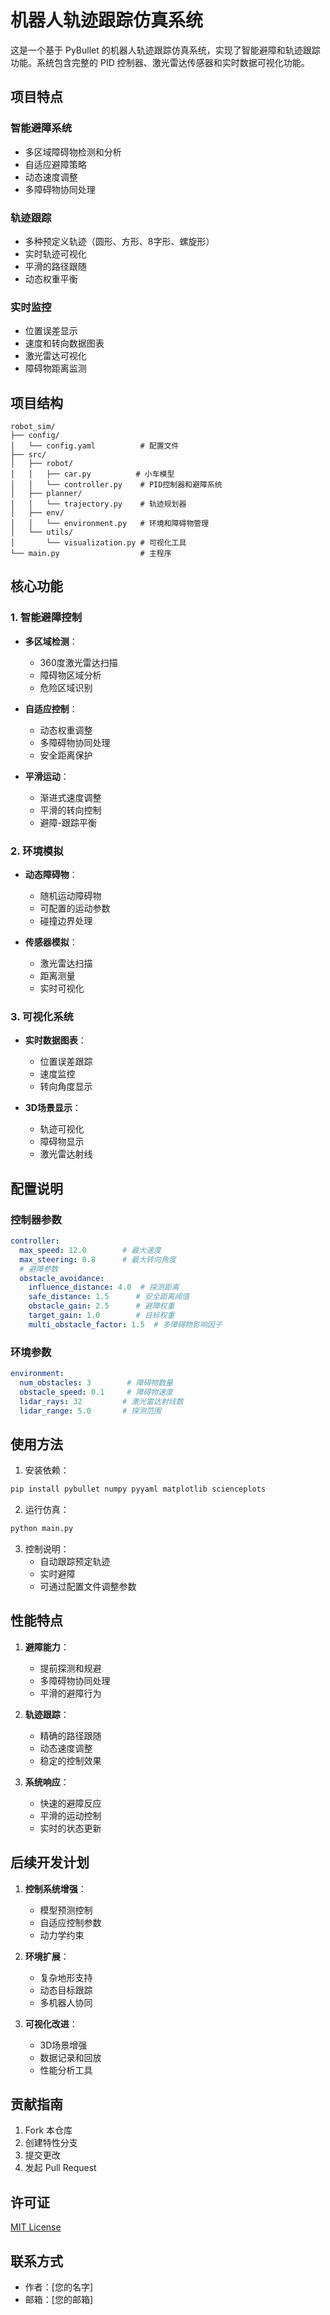 # 机器人轨迹跟踪仿真系统

这是一个基于 PyBullet 的机器人轨迹跟踪仿真系统，实现了智能避障和轨迹跟踪功能。系统包含完整的 PID 控制器、激光雷达传感器和实时数据可视化功能。

## 项目特点

### 智能避障系统
- 多区域障碍物检测和分析
- 自适应避障策略
- 动态速度调整
- 多障碍物协同处理

### 轨迹跟踪
- 多种预定义轨迹（圆形、方形、8字形、螺旋形）
- 实时轨迹可视化
- 平滑的路径跟随
- 动态权重平衡

### 实时监控
- 位置误差显示
- 速度和转向数据图表
- 激光雷达可视化
- 障碍物距离监测

## 项目结构

```
robot_sim/
├── config/
│   └── config.yaml          # 配置文件
├── src/
│   ├── robot/
│   │   ├── car.py          # 小车模型
│   │   └── controller.py    # PID控制器和避障系统
│   ├── planner/
│   │   └── trajectory.py    # 轨迹规划器
│   ├── env/
│   │   └── environment.py   # 环境和障碍物管理
│   └── utils/
│       └── visualization.py # 可视化工具
└── main.py                  # 主程序
```

## 核心功能

### 1. 智能避障控制
- **多区域检测**：
  - 360度激光雷达扫描
  - 障碍物区域分析
  - 危险区域识别

- **自适应控制**：
  - 动态权重调整
  - 多障碍物协同处理
  - 安全距离保护

- **平滑运动**：
  - 渐进式速度调整
  - 平滑的转向控制
  - 避障-跟踪平衡

### 2. 环境模拟
- **动态障碍物**：
  - 随机运动障碍物
  - 可配置的运动参数
  - 碰撞边界处理

- **传感器模拟**：
  - 激光雷达扫描
  - 距离测量
  - 实时可视化

### 3. 可视化系统
- **实时数据图表**：
  - 位置误差跟踪
  - 速度监控
  - 转向角度显示

- **3D场景显示**：
  - 轨迹可视化
  - 障碍物显示
  - 激光雷达射线

## 配置说明

### 控制器参数
```yaml
controller:
  max_speed: 12.0        # 最大速度
  max_steering: 0.8      # 最大转向角度
  # 避障参数
  obstacle_avoidance:
    influence_distance: 4.0  # 探测距离
    safe_distance: 1.5      # 安全距离阈值
    obstacle_gain: 2.5      # 避障权重
    target_gain: 1.0        # 目标权重
    multi_obstacle_factor: 1.5  # 多障碍物影响因子
```

### 环境参数
```yaml
environment:
  num_obstacles: 3        # 障碍物数量
  obstacle_speed: 0.1     # 障碍物速度
  lidar_rays: 32         # 激光雷达射线数
  lidar_range: 5.0       # 探测范围
```

## 使用方法

1. 安装依赖：
```bash
pip install pybullet numpy pyyaml matplotlib scienceplots
```

2. 运行仿真：
```bash
python main.py
```

3. 控制说明：
   - 自动跟踪预定轨迹
   - 实时避障
   - 可通过配置文件调整参数

## 性能特点

1. **避障能力**：
   - 提前探测和规避
   - 多障碍物协同处理
   - 平滑的避障行为

2. **轨迹跟踪**：
   - 精确的路径跟随
   - 动态速度调整
   - 稳定的控制效果

3. **系统响应**：
   - 快速的避障反应
   - 平滑的运动控制
   - 实时的状态更新

## 后续开发计划

1. **控制系统增强**：
   - 模型预测控制
   - 自适应控制参数
   - 动力学约束

2. **环境扩展**：
   - 复杂地形支持
   - 动态目标跟踪
   - 多机器人协同

3. **可视化改进**：
   - 3D场景增强
   - 数据记录和回放
   - 性能分析工具

## 贡献指南

1. Fork 本仓库
2. 创建特性分支
3. 提交更改
4. 发起 Pull Request

## 许可证

[MIT License](LICENSE)

## 联系方式

- 作者：[您的名字]
- 邮箱：[您的邮箱]
